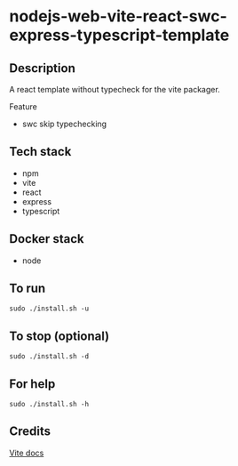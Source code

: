 # nodejs-web-vite-react-swc-express-typescript-template

## Description
A react template without typecheck for the vite packager.

Feature
- swc skip typechecking

## Tech stack
- npm
- vite
- react
- express
- typescript

## Docker stack
- node

## To run
`sudo ./install.sh -u`

## To stop (optional)
`sudo ./install.sh -d`

## For help
`sudo ./install.sh -h`

## Credits
[Vite docs](https://vitejs.dev/guide/)